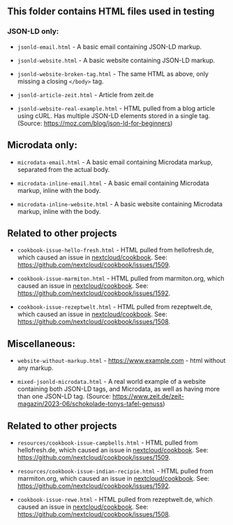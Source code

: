 ## This folder contains HTML files used in testing 

### JSON-LD only:

* `jsonld-email.html` - A basic email containing JSON-LD markup.

* `jsonld-website.html` - A basic website containing JSON-LD markup.

* `jsonld-website-broken-tag.html` - The same HTML as above, only missing a closing `</body>` tag.

* `jsonld-article-zeit.html` - Article from zeit.de

* `jsonld-website-real-example.html` - HTML pulled from a blog article using cURL. Has multiple JSON-LD elements stored in a single tag. (Source: https://moz.com/blog/json-ld-for-beginners)

## Microdata only:

* `microdata-email.html` - A basic email containing Microdata markup, separated from the actual body.

* `microdata-inline-email.html` - A basic email containing Microdata markup, inline with the body.

* `microdata-inline-website.html` - A basic website containing Microdata markup, inline with the body.

##  Related to other projects

* `cookbook-issue-hello-fresh.html` - HTML pulled from hellofresh.de, which caused an issue in [nextcloud/cookbook](https://github.com/nextcloud/cookbook). See: https://github.com/nextcloud/cookbook/issues/1509.

* `cookbook-issue-marmiton.html` - HTML pulled from marmiton.org, which caused an issue in [nextcloud/cookbook](https://github.com/nextcloud/cookbook). See: https://github.com/nextcloud/cookbook/issues/1592.

* `cookbook-issue-rezeptwelt.html` - HTML pulled from rezeptwelt.de, which caused an issue in [nextcloud/cookbook](https://github.com/nextcloud/cookbook). See: https://github.com/nextcloud/cookbook/issues/1508.



## Miscellaneous:

* `website-without-markup.html` - https://www.example.com - html without any markup.

* `mixed-jsonld-microdata.html` - A real world example of a website containing both JSON-LD tags, and Microdata, as well as having more than one JSON-LD tag. (Source: https://www.zeit.de/zeit-magazin/2023-06/schokolade-tonys-tafel-genuss)

##  Related to other projects

* `resources/cookbook-issue-campbells.html` - HTML pulled from hellofresh.de, which caused an issue in [nextcloud/cookbook](https://github.com/nextcloud/cookbook). See: https://github.com/nextcloud/cookbook/issues/1509.

* `resources/cookbook-issue-indian-recipie.html` - HTML pulled from marmiton.org, which caused an issue in [nextcloud/cookbook](https://github.com/nextcloud/cookbook). See: https://github.com/nextcloud/cookbook/issues/1592.

* `cookbook-issue-rewe.html` - HTML pulled from rezeptwelt.de, which caused an issue in [nextcloud/cookbook](https://github.com/nextcloud/cookbook). See: https://github.com/nextcloud/cookbook/issues/1508.